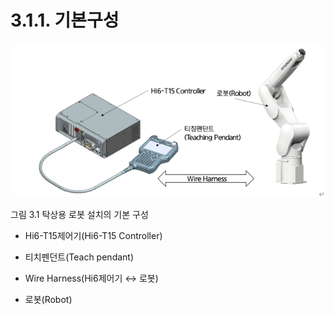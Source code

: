 ﻿# 3.1.1. 기본구성

![](../../_assets/그림_3.1_산업용_로봇_설치의_기본_구성.png)

그림 3.1 탁상용 로봇 설치의 기본 구성

* Hi6-T15제어기(Hi6-T15 Controller)

* 티치펜던트(Teach pendant)

* Wire Harness(Hi6제어기 ↔ 로봇)

* 로봇(Robot)
